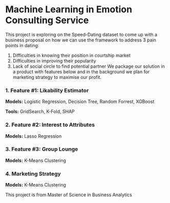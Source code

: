 # Machine Learning in Emotion Consulting Service
This project is exploring on the Speed-Dating dataset to come up with a business proposal on how we can use the framework to address 3 pain points in dating:
1. Difficulties in knowing their position in courtship market
2. Difficulties in improving their popularity
3. Lack of social circle to find potential partner
We package our solution in a product with features below and in the background we plan for marketing strategy to maximise our profit.

### 1. Feature #1: Likability Estimator
**Models:** Logistic Regression, Decision Tree, Random Forrest, XGBoost 

**Tools:** GridSearch, K-Fold, SHAP
### 2. Feature #2: Interest to Attributes
**Models:** Lasso Regression
### 3. Feature #3: Group Lounge
**Models:** K-Means Clustering 
### 4. Marketing Strategy
**Models:** K-Means Clustering 

This project is from Master of Science in Business Analytics 
